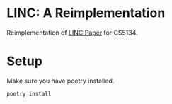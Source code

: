 # LINC: A Reimplementation

Reimplementation of [LINC Paper](https://aclanthology.org/2023.emnlp-main.313.pdf) for CS5134.

# Setup

Make sure you have poetry installed.

```
poetry install
```